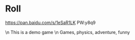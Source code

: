 # Roll


https://pan.baidu.com/s/1eSaR1LK       PW:y8q9

\n
This is a demo game \n
Games, physics, adventure, funny
